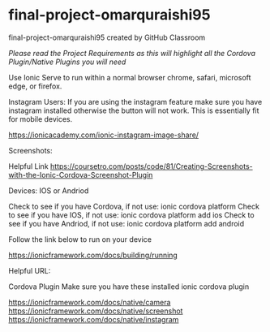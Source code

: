 # final-project-omarquraishi95
final-project-omarquraishi95 created by GitHub Classroom

*Please read the Project Requirements as this will highlight all the Cordova Plugin/Native Plugins you will need*

Use Ionic Serve to run within a normal browser chrome, safari, microsoft edge, or firefox.


Instagram Users:
If you are using the instagram feature make sure you have instagram installed otherwise the button will not work.  This is essentially fit for mobile devices.

https://ionicacademy.com/ionic-instagram-image-share/

Screenshots:

Helpful Link
https://coursetro.com/posts/code/81/Creating-Screenshots-with-the-Ionic-Cordova-Screenshot-Plugin


Devices: IOS or Andriod 

Check to see if you have Cordova, if not use: ionic cordova platform
Check to see if you have IOS, if not use: ionic cordova platform add ios
Check to see if you have Andriod, if not use: ionic cordova platform add android


Follow the link below to run on your device

https://ionicframework.com/docs/building/running


Helpful URL:

Cordova Plugin Make sure you have these installed
ionic cordova plugin


https://ionicframework.com/docs/native/camera
https://ionicframework.com/docs/native/screenshot
https://ionicframework.com/docs/native/instagram















